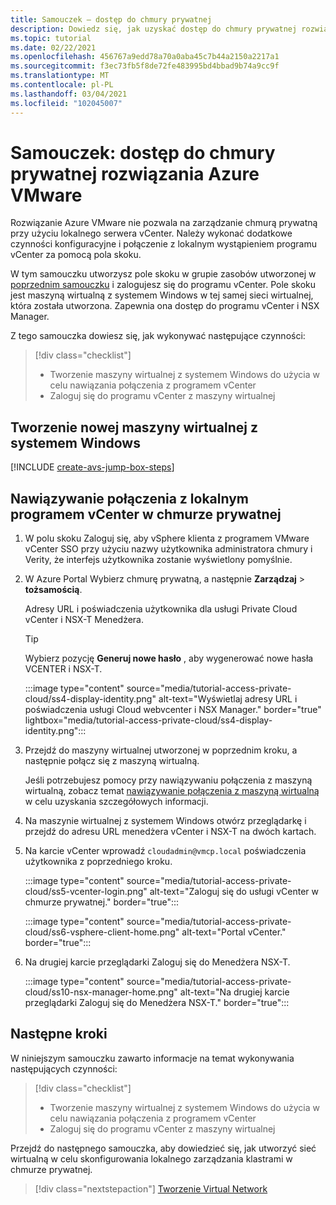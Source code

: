 ```yaml
---
title: Samouczek — dostęp do chmury prywatnej
description: Dowiedz się, jak uzyskać dostęp do chmury prywatnej rozwiązania Azure VMware
ms.topic: tutorial
ms.date: 02/22/2021
ms.openlocfilehash: 456767a9edd78a70a0aba45c7b44a2150a2217a1
ms.sourcegitcommit: f3ec73fb5f8de72fe483995bd4bbad9b74a9cc9f
ms.translationtype: MT
ms.contentlocale: pl-PL
ms.lasthandoff: 03/04/2021
ms.locfileid: "102045007"
---
```

# <a name="tutorial-access-an-azure-vmware-solution-private-cloud"></a>Samouczek: dostęp do chmury prywatnej rozwiązania Azure VMware

Rozwiązanie Azure VMware nie pozwala na zarządzanie chmurą prywatną przy użyciu lokalnego serwera vCenter. Należy wykonać dodatkowe czynności konfiguracyjne i połączenie z lokalnym wystąpieniem programu vCenter za pomocą pola skoku. 

W tym samouczku utworzysz pole skoku w grupie zasobów utworzonej w [poprzednim samouczku](tutorial-configure-networking.md) i zalogujesz się do programu vCenter. Pole skoku jest maszyną wirtualną z systemem Windows w tej samej sieci wirtualnej, która została utworzona.  Zapewnia ona dostęp do programu vCenter i NSX Manager. 

Z tego samouczka dowiesz się, jak wykonywać następujące czynności:

> [!div class="checklist"]
> * Tworzenie maszyny wirtualnej z systemem Windows do użycia w celu nawiązania połączenia z programem vCenter
> * Zaloguj się do programu vCenter z maszyny wirtualnej

## <a name="create-a-new-windows-virtual-machine"></a>Tworzenie nowej maszyny wirtualnej z systemem Windows

[!INCLUDE [create-avs-jump-box-steps](includes/create-jump-box-steps.md)]

## <a name="connect-to-the-local-vcenter-of-your-private-cloud"></a>Nawiązywanie połączenia z lokalnym programem vCenter w chmurze prywatnej

1. W polu skoku Zaloguj się, aby vSphere klienta z programem VMware vCenter SSO przy użyciu nazwy użytkownika administratora chmury i Verity, że interfejs użytkownika zostanie wyświetlony pomyślnie.

1. W Azure Portal Wybierz chmurę prywatną, a następnie **Zarządzaj**  >  **tożsamością**. 

   Adresy URL i poświadczenia użytkownika dla usługi Private Cloud vCenter i NSX-T Menedżera.

   >[!TIP]
   >Wybierz pozycję **Generuj nowe hasło** , aby wygenerować nowe hasła VCENTER i NSX-T.

   :::image type="content" source="media/tutorial-access-private-cloud/ss4-display-identity.png" alt-text="Wyświetlaj adresy URL i poświadczenia usługi Cloud webvcenter i NSX Manager." border="true" lightbox="media/tutorial-access-private-cloud/ss4-display-identity.png":::

1. Przejdź do maszyny wirtualnej utworzonej w poprzednim kroku, a następnie połącz się z maszyną wirtualną. 

   Jeśli potrzebujesz pomocy przy nawiązywaniu połączenia z maszyną wirtualną, zobacz temat [nawiązywanie połączenia z maszyną wirtualną](../virtual-machines/windows/connect-logon.md#connect-to-the-virtual-machine) w celu uzyskania szczegółowych informacji.

1. Na maszynie wirtualnej z systemem Windows otwórz przeglądarkę i przejdź do adresu URL menedżera vCenter i NSX-T na dwóch kartach. 

1. Na karcie vCenter wprowadź `cloudadmin@vmcp.local` poświadczenia użytkownika z poprzedniego kroku.

   :::image type="content" source="media/tutorial-access-private-cloud/ss5-vcenter-login.png" alt-text="Zaloguj się do usługi vCenter w chmurze prywatnej." border="true":::

   :::image type="content" source="media/tutorial-access-private-cloud/ss6-vsphere-client-home.png" alt-text="Portal vCenter." border="true":::

1. Na drugiej karcie przeglądarki Zaloguj się do Menedżera NSX-T.

   :::image type="content" source="media/tutorial-access-private-cloud/ss10-nsx-manager-home.png" alt-text="Na drugiej karcie przeglądarki Zaloguj się do Menedżera NSX-T." border="true":::



## <a name="next-steps"></a>Następne kroki

W niniejszym samouczku zawarto informacje na temat wykonywania następujących czynności:

> [!div class="checklist"]
> * Tworzenie maszyny wirtualnej z systemem Windows do użycia w celu nawiązania połączenia z programem vCenter
> * Zaloguj się do programu vCenter z maszyny wirtualnej

Przejdź do następnego samouczka, aby dowiedzieć się, jak utworzyć sieć wirtualną w celu skonfigurowania lokalnego zarządzania klastrami w chmurze prywatnej.

> [!div class="nextstepaction"]
> [Tworzenie Virtual Network](tutorial-configure-networking.md)


